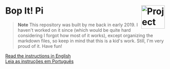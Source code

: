 <h1> Bop It! Pi
  <img align="right" alt="Project logo" src="../Instructions/Logo.png" height=74px>
</h1>

> **Note**
> This repository was built by me back in early 2019. I haven't worked on it since (which would be quite hard considering I forgot how most of it works), except organizing the markdown files, so keep in mind that this is a kid's work. Still, I'm very proud of it. Have fun!

[Read the instructions in English](Instructions/English.md) \
[Leia as instruções em Português](Instructions/Português.md)
